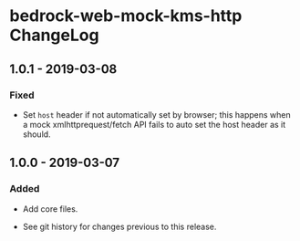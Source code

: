 # bedrock-web-mock-kms-http ChangeLog

## 1.0.1 - 2019-03-08

### Fixed
- Set `host` header if not automatically set by browser; this
  happens when a mock xmlhttprequest/fetch API fails to auto
  set the host header as it should.

## 1.0.0 - 2019-03-07

### Added
- Add core files.

- See git history for changes previous to this release.
